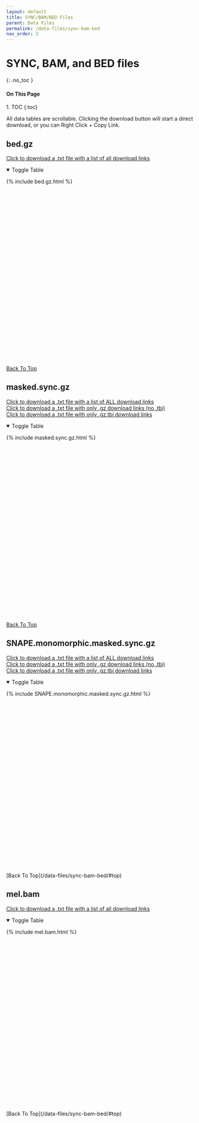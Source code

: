 ```yaml
---
layout: default
title: SYNC/BAM/BED Files
parent: Data Files
permalink: /data-files/sync-bam-bed
nav_order: 2
---
```

<!-- IF YOU'RE TRYING TO MAKE A SIGNIFICANT UPDATE TO THE FILE TABLES: -->
<!-- First edit the information in a csv, then convert it to markdown in an online converter -->
<!-- then just copy and paste the markdown table into the appropriate /includes/ file -->

<!-- ADDING HASHES: -->
<!-- copy and paste hashes from MD5_[file].txt into the [file].TOMARKDOWN.csv -->
# SYNC, BAM, and BED files
{: .no_toc }

<h4>On This Page</h4>
1. TOC
{:toc}

All data tables are scrollable. Clicking the download button will start a direct download, or you can Right Click + Copy Link.

## bed.gz
<a href="/assets/bed.gz.ALL.txt" download> Click to download a .txt file with a list of all download links</a>

<details open markdown="block">
<summary>Toggle Table</summary>

  <div style="height:500px;overflow-y:scroll" markdown="1">

{% include bed.gz.html %}

  </div>

[Back To Top](/data-files/sync-bam-bed/#top)
</details>

## masked.sync.gz
<a href="/assets/masked.sync.gz.ALL.txt" download> Click to download a .txt file with a list of ALL download links </a><br>
<a href="/assets/masked.sync.gz.GZONLY.txt" download> Click to download a .txt file with only .gz download links (no .tbi) </a><br>
<a href="/assets/masked.sync.gz.TBIONLY.txt" download> Click to download a .txt file with only .gz.tbi download links </a>

<details open markdown="block">
<summary>Toggle Table</summary>

  <div style="height:500px;overflow-y:auto" markdown="1">

{% include masked.sync.gz.html %}

  </div>

[Back To Top](/data-files/sync-bam-bed/#top)
</details>

## SNAPE.monomorphic.masked.sync.gz
<a href="/assets/SNAPE.monomorphic.masked.sync.gz.ALL.txt" download> Click to download a .txt file with a list of ALL download links </a><br>
<a href="/assets/SNAPE.monomorphic.masked.sync.gz.GZONLY.txt" download> Click to download a .txt file with only .gz download links (no .tbi) </a><br>
<a href="/assets/SNAPE.monomorphic.masked.sync.gz.TBIONLY.txt" download> Click to download a .txt file with only .gz.tbi download links </a>

<details open markdown="block">
<summary>Toggle Table</summary>
  <div style="height:500px;overflow-y:auto" markdown="1">

{% include SNAPE.monomorphic.masked.sync.gz.html %}

  </div>
[Back To Top](/data-files/sync-bam-bed/#top)
</details>

## mel.bam
<a href="/assets/mel.bam.ALL.txt" download> Click to download a .txt file with a list of all download links </a>

<details open markdown="block">
<summary>Toggle Table</summary>
  <div style="height:500px;overflow-y:auto" markdown="1">

{% include mel.bam.html %}

  </div>
[Back To Top](/data-files/sync-bam-bed/#top)
</details>
